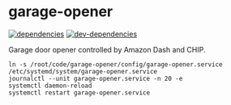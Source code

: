 # garage-opener

[![dependencies][dependencies-badge]][dependencies-href]
[![dev-dependencies][dev-dependencies-badge]][dev-dependencies-href]


Garage door opener controlled by Amazon Dash and CHIP.


[dependencies-badge]: https://img.shields.io/david/scott113341/garage-opener/master.svg?style=flat-square
[dependencies-href]: https://david-dm.org/scott113341/garage-opener/master#info=dependencies

[dev-dependencies-badge]: https://img.shields.io/david/dev/scott113341/garage-opener/master.svg?style=flat-square
[dev-dependencies-href]: https://david-dm.org/scott113341/garage-opener/master#info=devDependencies



```
ln -s /root/code/garage-opener/config/garage-opener.service /etc/systemd/system/garage-opener.service
journalctl --unit garage-opener.service -n 20 -e
systemctl daemon-reload
systemctl restart garage-opener.service
```
